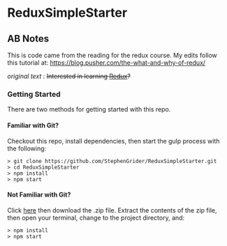 # ReduxSimpleStarter

## AB Notes
This is code came from the reading for the redux course. My edits follow this tutorial at: https://blog.pusher.com/the-what-and-why-of-redux/

*original text* : 
~~Interested in learning [Redux](https://www.udemy.com/react-redux/)?~~

### Getting Started

There are two methods for getting started with this repo.

#### Familiar with Git?
Checkout this repo, install dependencies, then start the gulp process with the following:

```
> git clone https://github.com/StephenGrider/ReduxSimpleStarter.git
> cd ReduxSimpleStarter
> npm install
> npm start
```

#### Not Familiar with Git?
Click [here](https://github.com/StephenGrider/ReactStarter/releases) then download the .zip file.  Extract the contents of the zip file, then open your terminal, change to the project directory, and:

```
> npm install
> npm start
```
